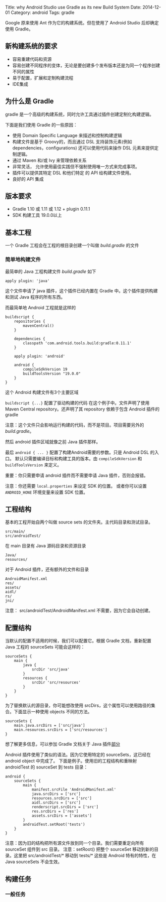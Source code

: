 Title: why Android Studio use Gradle as its new Build System
Date: 2014-12-01
Category: android
Tags: gradle

Google 原来使用 Ant 作为它的构建系统。但在使用了 Android Studio 后却确定使用 Gradle。

## 新构建系统的要求

+ 容易重建代码和资源
+ 容易创建不同程序的变体，无论是要创建多个发布版本还是为同一个程序创建不同的属性
+ 易于配置，扩展和定制构建流程
+ IDE集成

## 为什么是 Gradle

gradle 是一个高级的构建系统，同时允许工具通过插件创建定制化构建逻辑。

下面是我们使用 Gradle 的一些原因：

+ 使用 Domain Specific Language 来描述和控制构建逻辑
+ 构建文件是基于 Groovy的，而且通过 DSL 支持装饰元素(例如 dependencies，configurations) 还可以使用代码来操作 DSL 元素来提供定制逻辑。
+ 通过 Maven 和/或 Ivy 来管理依赖关系
+ 非常灵活， 允许使用最佳实践但不强制使用唯一方式来完成事项。
+ 插件可以提供其特定 DSL 和他们特定 的 API 给构建文件使用。
+ 良好的 API 集成

## 版本要求

+ Gradle 1.10 或 1.11 或 1.12 + plugin 0.11.1
+ SDK 构建工具 19.0.0以上

## 基本工程

一个 Gradle 工程会在工程的根目录创建一个叫做 *build.gradle* 的文件

### 简单地构建文件

最简单的 Java 工程构建文件 *build.gradle* 如下

```
apply plugin: 'java'
```

这个文件申请了 java 插件，这个插件已经内置在 Gradle 中。这个插件提供构建和测试 Java 程序的所有东西。

而最简单地 Android 工程就是这样的

```
buildscript {
    repositories {
        mavenCentral()
    }

    dependencies {
        classpath 'com.android.tools.build:gradle:0.11.1'
    }

    apply plugin: 'android'

    android {
        compileSdkVersion 19
        buildToolsVersion "19.0.0"
    }
}
```

这个 Android 构建文件有3个主要区域

`buildscript {...}` 配置了驱动构建的代码
在这个例子中。文件声明了使用 Maven Central repository。还声明了其 repository 依赖于包含 Android 插件的 gradle

注意：这个文件只会影响运行构建的代码，而不是项目。项目需要另外的 *build.gradle*。

然后 android 插件区域就像之前 Java 插件那样。

最后 `android { ... }` 配置了构建Android需要的参数。只是 Android DSL 的入口。
默认只需要编译目标和构建工具的版本。由 `compileSdkVersion` 和 `buildToolsVersion` 来定义。

重要：你只需要申请 android 插件而不需要申请 Java 插件，否则会报错。

注意：你还需要 `local.properties` 来设定 SDK 的位置。
或者你可以设置 `ANDROID_HONE` 环境变量来设置 SDK 位置。

## 工程结构

基本的工程开始自两个叫做 source sets 的文件夹。主代码目录和测试目录。

```
src/main/
src/androidTest/
```

在 main 目录有 Java 源码目录和资源目录

```
Java/
resources/
```

对于 Android 插件，还有额外的文件和目录

```
AndroidManifest.xml
res/
assets/
aidl/
rs/
jni/
```

注意： src/androidTest/AndroidManifest.xml 不需要，因为它会自动创建。

## 配置结构

当默认的配置不适用的时候，我们可以配置它。根据 Gradle 文档，重新配置 Java 工程的 sourceSets 可能会这样的：

```
sourceSets {
    main {
        java {
            srcDir 'src/java'
        }
        resources {
            srcDir 'src/resources'
        }
    }
}
```

为了替换默认的源目录，你可能想改使用 srcDirs，这个属性可以使用路径的集合。下面显示一种使用 objects 不同的方法。

```
sourceSets {
    main.java.srcDirs = ['src/java']
    main.resources.srcDirs = ['src/resources']
}
```

想了解更多信息，可以参加 Gradle 文档关于 Java 插件[部分][1]

Android 插件使用了类似的语法。因为它使用特定的 sourceSets，这已经在 android object 中完成了。
下面是例子。使用旧的工程结构和重映射 androidTest 的 sourceSet 到 tests 目录：

```
android {
    sourceSets {
        main {
            manifest.srcFile 'AndroidManifest.xml'
            java.srcDirs = ['src']
            resources.srcDirs = ['src']
            aidl.srcDirs = ['src']
            renderscript.srcDirs = ['src']
            res.srcDirs = ['res']
            assets.srcDirs = ['assets']
        }
        androidTest.setRoot('tests')
    }
}
```

注意：因为旧的结构把所有源文件放到同一个目录。我们需要重定向所有 sourceSet 组件到 src 目录。
注意：setRoot() 把整个 sourceSet 移动到新的目录。这里把 src/androidTest/* 移动到 tests/*
这些是 Android 特有的特性，在 Java sourceSets 不会生效。

## 构建任务

### 一般任务



[1]:http://gradle.org/docs/current/userguide/java_plugin.html
